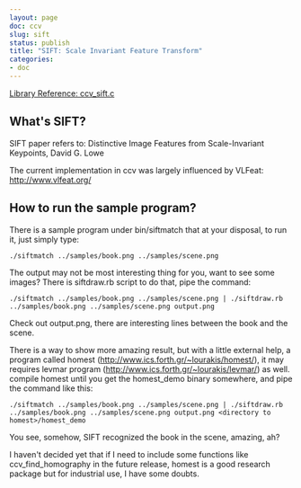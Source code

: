 ```yaml
---
layout: page
doc: ccv
slug: sift
status: publish
title: "SIFT: Scale Invariant Feature Transform"
categories:
- doc
---
```


[Library Reference: ccv_sift.c](/lib/ccv-sift/)

What's SIFT?
------------

SIFT paper refers to:
Distinctive Image Features from Scale-Invariant Keypoints, David G. Lowe

The current implementation in ccv was largely influenced by VLFeat:
http://www.vlfeat.org/

How to run the sample program?
------------------------------

There is a sample program under bin/siftmatch that at your disposal, to run it,
just simply type:

	./siftmatch ../samples/book.png ../samples/scene.png

The output may not be most interesting thing for you, want to see some images?
There is siftdraw.rb script to do that, pipe the command:

	./siftmatch ../samples/book.png ../samples/scene.png | ./siftdraw.rb ../samples/book.png ../samples/scene.png output.png

Check out output.png, there are interesting lines between the book and the scene.

There is a way to show more amazing result, but with a little external help,
a program called homest (http://www.ics.forth.gr/~lourakis/homest/), it may
requires levmar program (http://www.ics.forth.gr/~lourakis/levmar/) as well.
compile homest until you get the homest_demo binary somewhere, and pipe the command
like this:

	./siftmatch ../samples/book.png ../samples/scene.png | ./siftdraw.rb ../samples/book.png ../samples/scene.png output.png <directory to homest>/homest_demo

You see, somehow, SIFT recognized the book in the scene, amazing, ah?

I haven't decided yet that if I need to include some functions like ccv_find_homography
in the future release, homest is a good research package but for industrial use, I have
some doubts.
